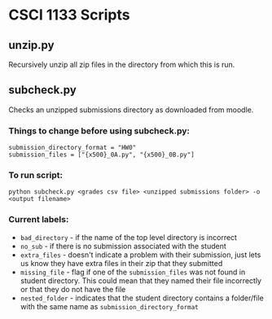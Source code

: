 # CSCI 1133 Scripts

## unzip.py

Recursively unzip all zip files in the directory from which this is run.

## subcheck.py

Checks an unzipped submissions directory as downloaded from moodle. 

### Things to change before using subcheck.py:
    submission_directory_format = "HW0"
    submission_files = ["{x500}_0A.py", "{x500}_0B.py"]

### To run script:
`python subcheck.py <grades csv file> <unzipped submissions folder> -o <output filename>`

### Current labels:
* `bad_directory` - if the name of the top level directory is incorrect
* `no_sub` - if there is no submission associated with the student
* `extra_files` - doesn't indicate a problem with their submission, just lets us know they have extra files in their zip that they submitted
* `missing_file` - flag if one of the `submission_files` was not found in student directory.  This could mean that they named their file incorrectly or that they do not have the file
* `nested_folder` - indicates that the student directory contains a folder/file with the same name as `submission_directory_format`
